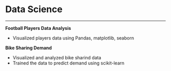 # Data Science
----------------  
**Football Players Data Analysis**
- Visualized players data using Pandas, matplotlib, seaborn

**Bike Sharing Demand**  
- Visualized and analyzed bike sharind data  
- Trained the data to predict demand using scikit-learn
